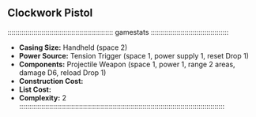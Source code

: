 ## Clockwork Pistol

::::::::::::::::::::::::::::::::::::::::::::::::::::: gamestats :::::::::::::::::::::::::::::::::::::::
- **Casing Size:** Handheld (space 2)
- **Power Source:** Tension Trigger (space 1, power supply 1, reset Drop 1)
- **Components:** Projectile Weapon (space 1, power 1, range 2 areas, damage
  D6, reload Drop 1)
- **Construction Cost:** 
- **List Cost:** 
- **Complexity:** 2
:::::::::::::::::::::::::::::::::::::::::::::::::::::::::::::::::::::::::::::::::::::::::::::::::::::::

